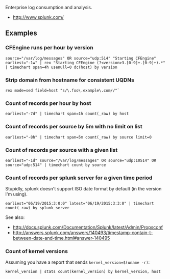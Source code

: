 Enterprise log consumption and analysis.
- http://www.splunk.com/

## Examples

### CFEngine runs per hour by version

    source="/var/log/messages" OR source="udp:514" "Starting CFEngine" earliest="-1w" | rex "Starting CFEngine (?<version>3.[0-9]+.[0-9]+).*" | timechart span=4h usenull=0 dc(host) by version

### Strip domain from hostname for consistent UQDNs
    rex mode=sed field=host "s/\.foo\.example\.com//"`

### Count of records per hour by host

    earliest="-7d" | timechart span=1h count(_raw) by host

### Count of records per source by 5m with no limit on list

    earliest="-8h" | timechart span=5m count(_raw) by source limit=0

### Count of records per source with a given list

    earliest="-1d" source="/var/log/messages" OR source="udp:10514" OR source="udp:514" | timechart count by source

### Count of records per splunk server for a given time period
Stupidly, splunk doesn't support ISO date format by default (in the version I'm using).

    earliest="06/19/2015:3:0:0" latest="06/19/2015:3:3:0" | timechart count(_raw) by splunk_server

See also:
- http://docs.splunk.com/Documentation/Splunk/latest/Admin/Propsconf
- http://answers.splunk.com/answers/140493/timestamp-contain-t-between-date-and-time.html#answer-140495

### Count of kernel versions
Assuming you have a report that sends `kernel_version=$(uname -r)`:

    kernel_version | stats count(kernel_version) by kernel_version, host
